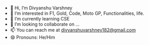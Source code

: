 - 👋 Hi, I’m Divyanshu Varshney
- 👀 I’m interested in F1, Gold, Code, Moto GP, Functionalities, life.
- 🌱 I’m currently learning CSE
- 💞️ I’m looking to collaborate on ...
- 📫 You can reach me at divyanshuvarshney182@gmail.com
- 😄 Pronouns: He/Him

<!---
Divyanshuvarshney182/Divyanshuvarshney182 is a ✨ special ✨ repository because its `README.md` (this file) appears on your GitHub profile.
You can click the Preview link to take a look at your changes.
--->
